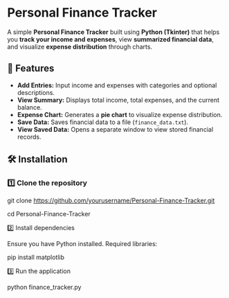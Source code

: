 # Personal Finance Tracker

A simple **Personal Finance Tracker** built using **Python (Tkinter)** that helps you **track your income and expenses**, view **summarized financial data**, and visualize **expense distribution** through charts.

## 📌 Features
- **Add Entries:** Input income and expenses with categories and optional descriptions.
- **View Summary:** Displays total income, total expenses, and the current balance.
- **Expense Chart:** Generates a **pie chart** to visualize expense distribution.
- **Save Data:** Saves financial data to a file (`finance_data.txt`).
- **View Saved Data:** Opens a separate window to view stored financial records.

## 🛠️ Installation

### 1️⃣ Clone the repository

git clone https://github.com/yourusername/Personal-Finance-Tracker.git

cd Personal-Finance-Tracker

2️⃣ Install dependencies

Ensure you have Python installed. Required libraries:

pip install matplotlib

3️⃣ Run the application

python finance_tracker.py
